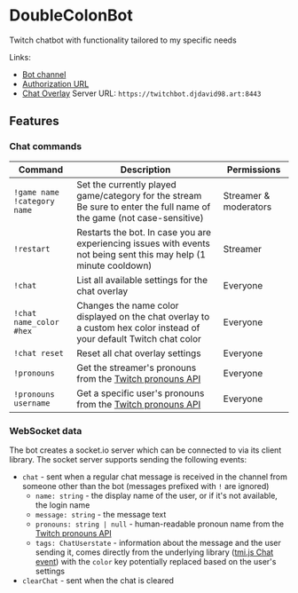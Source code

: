 # DoubleColonBot

Twitch chatbot with functionality tailored to my specific needs

Links:

* [Bot channel](https://twitchbot.djdavid98.art)
* [Authorization URL](https://twitchbot.djdavid98.art/authorize)
* [Chat Overlay] Server URL: `https://twitchbot.djdavid98.art:8443`

[Chat Overlay]: https://github.com/DJDavid98/Beat-Saber-Overlay

## Features

### Chat commands

| Command                          | Description                                                                                                               | Permissions           |
|----------------------------------|---------------------------------------------------------------------------------------------------------------------------|-----------------------|
| `!game name`<br>`!category name` | Set the currently played game/category for the stream<br/>Be sure to enter the full name of the game (not case-sensitive) | Streamer & moderators |
| `!restart`                       | Restarts the bot. In case you are experiencing issues with events not being sent this may help (1 minute cooldown)        | Streamer              |
| `!chat`                          | List all available settings for the chat overlay                                                                          | Everyone              |
| `!chat name_color #hex`          | Changes the name color displayed on the chat overlay to a custom hex color instead of your default Twitch chat color      | Everyone              |
| `!chat reset`                    | Reset all chat overlay settings                                                                                           | Everyone              |
| `!pronouns`                      | Get the streamer's pronouns from the [Twitch pronouns API]                                                                | Everyone              |
| `!pronouns username`             | Get a specific user's pronouns from the [Twitch pronouns API]                                                             | Everyone              |

[Twitch pronouns API]: https://pronouns.alejo.io

### WebSocket data

The bot creates a socket.io server which can be connected to via its client library. The socket server supports sending
the following events:

* `chat` - sent when a regular chat message is received in the channel from someone other than the bot (messages
  prefixed with `!` are ignored)
  * `name: string` - the display name of the user, or if it's not available, the login name
  * `message: string` - the message text
  * `pronouns: string | null` - human-readable pronoun name from the [Twitch pronouns API]
  * `tags: ChatUserstate` - information about the message and the user sending it, comes directly from the underlying
    library ([tmi.js Chat event]) with the `color` key potentially replaced based on the user's settings
* `clearChat` - sent when the chat is cleared

[tmi.js Chat event]: https://github.com/tmijs/docs/blob/b97a887ff5f09ed9c6e5c522b4745d440e8f5ad6/_posts/v1.4.2/2019-03-03-Events.md#chat

